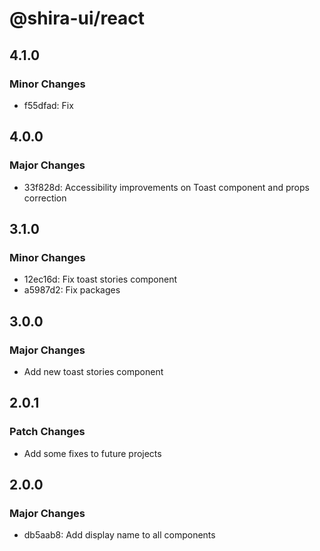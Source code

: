 # @shira-ui/react

## 4.1.0

### Minor Changes

- f55dfad: Fix

## 4.0.0

### Major Changes

- 33f828d: Accessibility improvements on Toast component and props correction

## 3.1.0

### Minor Changes

- 12ec16d: Fix toast stories component
- a5987d2: Fix packages

## 3.0.0

### Major Changes

- Add new toast stories component

## 2.0.1

### Patch Changes

- Add some fixes to future projects

## 2.0.0

### Major Changes

- db5aab8: Add display name to all components
